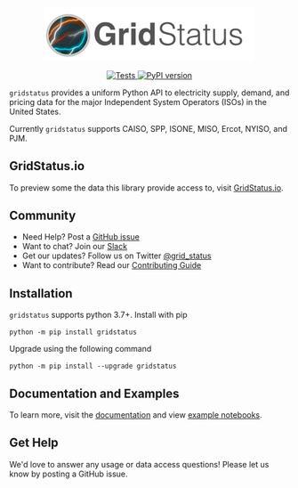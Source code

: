 <p align="center">
<img width=75% src="/gridstatus-header.png" alt="gridstatus logo" />
</p>

<p align="center">
    <a href="https://github.com/kmax12/gridstatus/actions?query=branch%3Amain+workflow%3ATests" target="_blank">
        <img src="https://github.com/kmax12/gridstatus/workflows/Tests/badge.svg?branch=main" alt="Tests" />
    </a>
    <a href="https://badge.fury.io/py/gridstatus"><img src="https://badge.fury.io/py/gridstatus.svg" alt="PyPI version" height="18"></a>
</p>

`gridstatus` provides a uniform Python API to electricity supply, demand, and pricing data for the major Independent System Operators (ISOs) in the United States.

Currently `gridstatus` supports CAISO, SPP, ISONE, MISO, Ercot, NYISO, and PJM.

## GridStatus.io

To preview some the data this library provide access to, visit [GridStatus.io](https://www.gridstatus.io/).

## Community

* Need Help? Post a [GitHub issue](https://github.com/kmax12/gridstatus/issues) 
* Want to chat? Join our [Slack](https://join.slack.com/t/gridstatus/shared_invite/zt-1jk6vlzt2-Lzz4pdpjkJYVUJkynOiIvQ)
* Get our updates? Follow us on Twitter [@grid_status](https://twitter.com/grid_status)
* Want to contribute? Read our [Contributing Guide](CONTRIBUTING.md)

## Installation

`gridstatus` supports python 3.7+. Install with pip

```
python -m pip install gridstatus
```

Upgrade using the following command

```
python -m pip install --upgrade gridstatus
```

## Documentation and Examples

To learn more, visit the [documentation](https://docs.gridstatus.io/) and view [example notebooks](https://docs.gridstatus.io/en/latest/Examples/index.html).

## Get Help

We'd love to answer any usage or data access questions! Please let us know by posting a GitHub issue.
